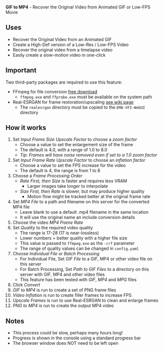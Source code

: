 **GIF to MP4** - Recover the Original Video from Animated GIF or Low-FPS Movie

## Uses
- Recover the Original Video from an Animated GIF
- Create a High-Def version of a Low-Res / Low-FPS Video
- Recover the original video from a timelapse video
- Easily create a slow-motion video in one-click

## Important

Two third-party packages are required to use this feature:
* FFmpeg for file conversion [free download](https://ffmpeg.org/download.html)
    - `ffmpeg.exe` and `ffprobe.exe` must be available on the system path
* Real-ESRGAN for frame restoration/upscaling [see wiki page](https://github.com/jhogsett/VFIformer-WebUI/wiki/Installing-Real-ESRGAN-Add-On)
    - The `realesrgan` directory must be copied to the `EMA-VFI-WebUI` directory

## How it works

1. Set _Input Frame Size Upscale Factor_ to choose a _zoom factor_
    - Choose a value to set the enlargement size of the frame
    - The default is 4.0, with a range of 1.0 to 8.0
    - _Tip: Frames will have noise removed even if set to a 1.0 zoom factor_
1. Set _Input Frame Rate Upscale Factor_ to choose an _inflation factor_
    - Choose a value to set the FPS increase for the video
    - The default is 4, the range is from 1 to 8
1. Choose a _Frame Processing Order_
    - _Rate First, then Size_ is faster and requires less VRAM
        - Larger images take longer to interpolate
    - _Size First, then Rate_ is slower, but may produce higher quality
        - Motion flow might be tracked better at the original frame rate
1. Set _MP4 File_ to a path and filename on this server for the converted MP4 file
    - Leave blank to use a default .mp4 filename in the same location
    - It will use the original name an include conversion details
1. Choose the video _MP4 Frame Rate_
1. Set _Quality_ to the required video quality
    - The range is 17-28 (17 is near-lossless)
    - Lower numbers = better quality with a higher file size
    - This value is passed to `ffmpeg.exe` as the `-crf` parameter
    - The range of quality values can be changed in `config.yaml`
1. Choose _Individual File_ or _Batch Processing_
    - For Individual File, Set _GIF File_ to a GIF, MP4 or other video file on this server
    - For Batch Processing, Set _Path to GIF Files_ to a directory on this server with GIF, MP4 and other video files
    - This feature has been tested with _GIF_, _MP4_ and _MPG_ files
1. Click _Convert_
1. _GIF to MP4_ is run to create a set of PNG frame files
1. _Video Inflation_ is run to create filler frames to increase FPS
1. _Upscale Frames_ is run to use Real-ESRGAN to clean and enlarge frames
1. _PNG to MP4_ is run to create the output MP4 video

## Notes

- This process could be slow, perhaps many hours long!
- Progress is shown in the console using a standard progress bar
- The browser window does NOT need to be left open
